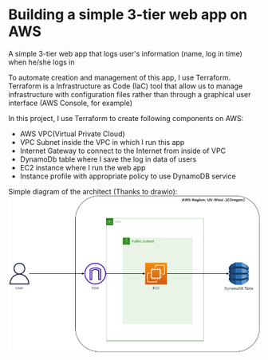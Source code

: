 # Building a simple 3-tier web app on AWS

A simple 3-tier web app that logs user's information (name, log in time) when he/she logs in

To automate creation and management of this app, I use Terraform. Terraform is a Infrastructure as Code (IaC) tool that allow us to  manage infrastructure with configuration files rather than through a graphical user interface (AWS Console, for example)

In this project, I use Terraform to create following components on AWS:

- AWS VPC(Virtual Private Cloud)  
- VPC Subnet inside the VPC in which I run this app
- Internet Gateway to connect to the Internet from inside of VPC
- DynamoDb table where I save the log in data of users
- EC2 instance where I run the web app
- Instance profile with appropriate policy to use DynamoDB service 

Simple diagram of the architect (Thanks to drawio):
![Diagram](./Terraform/AWS-web-Terraform.png)
